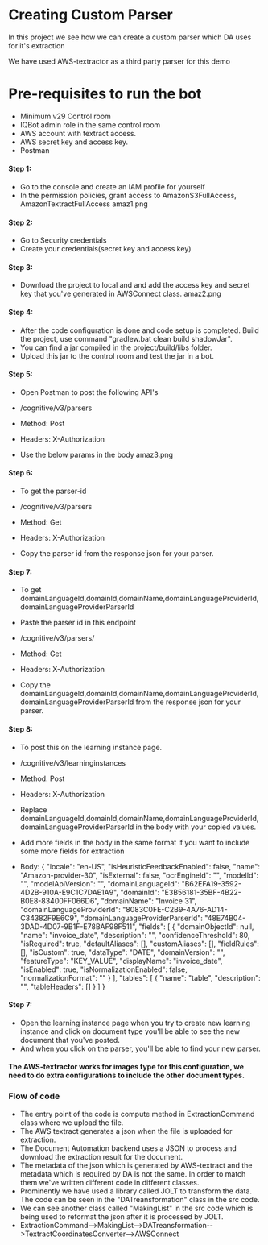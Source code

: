 # Creating Custom Parser 

In this project we see how we can create a custom parser which DA uses for it's extraction

We have used AWS-textractor as a third party parser for this demo

# Pre-requisites to run the bot
* Minimum v29 Control room
* IQBot admin role in the same control room
* AWS account with textract access.
* AWS secret key and access key.
* Postman

#### Step 1:
* Go to the console and create an IAM profile for yourself 
* In the permission policies, grant access to AmazonS3FullAccess, AmazonTextractFullAccess
amaz1.png

#### Step 2:
* Go to Security credentials
* Create your credentials(secret key and access key)

#### Step 3:
* Download the project to local and and add the access key and secret key that you've generated in AWSConnect class.
amaz2.png

#### Step 4:
* After the code configuration is done and code setup is completed. Build the project, use command "gradlew.bat clean build shadowJar".
* You can find a jar compiled in the project/build/libs folder.
* Upload this jar to the control room and test the jar in a bot.

#### Step 5:

* Open Postman to post the following API's

* <control-room-url>/cognitive/v3/parsers
* Method: Post
* Headers: X-Authorization
* Use the below params in the body
amaz3.png

#### Step 6:

* To get the parser-id

* <control-room-url>/cognitive/v3/parsers
* Method: Get
* Headers: X-Authorization
* Copy the parser id from the response json for your parser.

#### Step 7:

* To get domainLanguageId,domainId,domainName,domainLanguageProviderId,domainLanguageProviderParserId

* Paste the parser id in this endpoint
* <control-room-url>/cognitive/v3/parsers/<parser-id>
* Method: Get
* Headers: X-Authorization
* Copy the domainLanguageId,domainId,domainName,domainLanguageProviderId,domainLanguageProviderParserId from the response json for your parser.

#### Step 8:

* To post this on the learning instance page.

* <control-room-url>/cognitive/v3/learninginstances
* Method: Post
* Headers: X-Authorization
* Replace domainLanguageId,domainId,domainName,domainLanguageProviderId,domainLanguageProviderParserId in the body with your copied values.
* Add more fields in the body in the same format if you want to include some more fields for extraction
* Body: {
    "locale": "en-US",
    "isHeuristicFeedbackEnabled": false,
    "name": "Amazon-provider-30",
    "isExternal": false,
    "ocrEngineId": "",
    "modelId": "",
    "modelApiVersion": "",
    "domainLanguageId": "B62EFA19-3592-4D2B-910A-E9C1C7DAE1A9",
    "domainId": "E3B56181-35BF-4B22-B0E8-83400FF066D6",
    "domainName": "Invoice 31",
    "domainLanguageProviderId": "8083C0FE-C2B9-4A76-AD14-C34382F9E6C9",
    "domainLanguageProviderParserId": "48E74B04-3DAD-4D07-9B1F-E78BAF98F511",
    "fields": [
         {
            "domainObjectId": null,
            "name": "invoice_date",
            "description": "",
            "confidenceThreshold": 80,
            "isRequired": true,
            "defaultAliases": [],
            "customAliases": [],
            "fieldRules": [],
            "isCustom": true,
            "dataType": "DATE",
            "domainVersion": "",
            "featureType": "KEY_VALUE",
            "displayName": "invoice_date",
            "isEnabled": true,
            "isNormalizationEnabled": false,
            "normalizationFormat": ""
        }
    ],
    "tables": [
        {
            "name": "table",
            "description": "",
            "tableHeaders": []
        }
    ]
}

#### Step 7:
* Open the learning instance page when you try to create new learning instance and click on document type you'll be able to see the new document that you've posted.
* And when you click on the parser, you'll be able to find your new parser.

#### The AWS-textractor works for images type for this configuration, we need to do extra configurations to include the other document types.

### Flow of code
* The entry point of the code is compute method in ExtractionCommand class where we upload the file.
* The AWS textract generates a json when the file is uploaded for extraction.
* The Document Automation backend uses a JSON to process and download the extraction result for the document.
* The metadata of the json which is generated by AWS-textract and the metadata which is required by DA is not the same. In order to match them we've written different code in different classes.
* Prominently we have used a library called JOLT to transform the data. The code can be seen in the "DATreansformation" class in the src code.
* We can see another class called "MakingList" in the src code which is being used to reformat the json after it is processed by JOLT.
* ExtractionCommand-->MakingList-->DATreansformation-->TextractCoordinatesConverter-->AWSConnect
 



 



